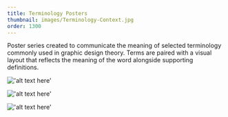 ```yaml
---
title: Terminology Posters
thumbnail: images/Terminology-Context.jpg
order: 1300
---
```


Poster series created to communicate the meaning of selected terminology commonly used in graphic design theory. Terms are paired with a visual layout that reflects the meaning of the word alongside supporting definitions.

!['alt text here'](images/Terminology-Gestalt.jpg)

!['alt text here'](images/Terminology-Paradigm.jpg)

!['alt text here'](images/Terminology-Context.jpg)
